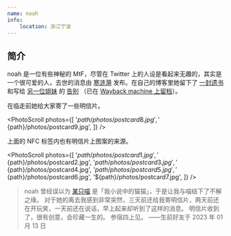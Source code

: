 ```yaml
---
name: noah
info:
    location: 浙江宁波
---
```


## 简介

noah 是一位有些神秘的 MtF，尽管在 Twitter 上的人设是看起来无趣的，其实是一个很可爱的人，去世的消息由 [寒涟漪](https://twitter.com/HANLIANYI520/status/1613697897203367938) 发布。在自己的博客里她留下了 [一封遗书](https://noname3031.one/article/rip_noah/index.html) 和写给 [另一位姐妹](https://one-among.us/profile/Anilovr) 的 [告别](https://noname3031.one/article/rip_ani/index.html) （已在 [Wayback machine 上留档](https://web.archive.org/web/20230121030916/https://noname3031.one/)）。

在临走前她给大家寄了一些明信片。

<PhotoScroll photos={[
    '${path}/photos/postcard8.jpg',
    '${path}/photos/postcard9.jpg',
]} />

上面的 NFC 标签内也有明信片上图案的来源。

<PhotoScroll photos={[
    '${path}/photos/postcard1.jpg',
    '${path}/photos/postcard2.jpg',
    '${path}/photos/postcard3.jpg',
    '${path}/photos/postcard4.jpg',
    '${path}/photos/postcard5.jpg',
    '${path}/photos/postcard6.jpg',
    '${path}/photos/postcard7.jpg',
]} />

> noah 曾经误以为 [某只喵](https://one-among.us/profile/MioCardMeow) 是「我小说中的猫猫」，于是让我与喵结下了不解之缘。
> 对于她的离去我感到非常突然，三天前还给我寄明信片，两天前还在开玩笑，一天前还在说话，早上起来却听到了这样的消息。
> 明信片收到了，很有创意，会珍藏一生的。
> 参宿四上见。
> ——生前好友于 2023 年 01 月 13 日
